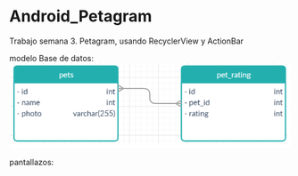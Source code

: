 # Android_Petagram
Trabajo semana 3. Petagram, usando RecyclerView y ActionBar

modelo Base de datos:
![model_bd](https://github.com/jonathanboterog/Android_BD/blob/master/modelo_db.png)

pantallazos:

